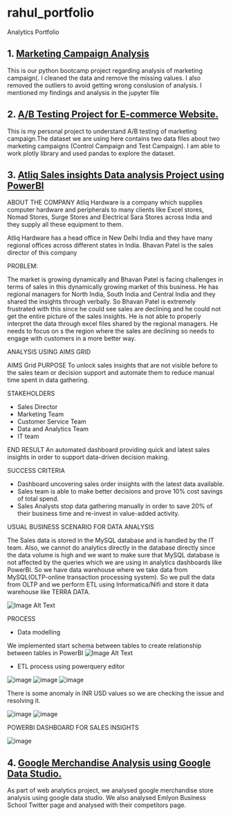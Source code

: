 # rahul_portfolio
Analytics Portfolio
## 1. [Marketing Campaign Analysis](https://github.com/RAHULELDHO/rahul_portfolio/blob/main/Marketing%20CampaignAnalysis%20Rahul_Eldho_Bijoy.ipynb)
This is our python bootcamp project regarding analysis of marketing campaign(. 
I cleaned the data and remove the missing values. I also removed the outliers to avoid getting wrong conslusion of analysis.
I mentioned my findings  and analysis in the jupyter file

## 2. [A/B Testing Project for E-commerce Website.](https://github.com/RAHULELDHO/rahul_portfolio/blob/main/AB_Testing_Project_Rahul%20Eldho%20Bijoy.ipynb)
This is my personal project to understand A/B testing of marketing campaign.The dataset we are using here contains two data files about two marketing campaigns (Control Campaign and Test Campaign). I am able to work plotly library and used pandas to explore the dataset.

## 3. [Atliq Sales insights Data analysis Project using PowerBI](https://github.com/RAHULELDHO/rahul_portfolio/blob/main/Salesinsights.pbix)
   
   ABOUT THE COMPANY
   Atliq Hardware is a company which supplies computer hardware and peripherals to many clients like Excel stores, Nomad Stores,  Surge Stores and  Electrical Sara Stores across India and they supply all these equipment to them.

Atliq Hardware has a head office in New Delhi India and they have many regional offices across different states in India. Bhavan Patel is the sales director of this company

PROBLEM:

The market is growing dynamically and Bhavan Patel is facing challenges in terms of sales in this dynamically growing market of this business. He has regional managers for North India, South India and Central India and they shared the insights through verbally. So Bhavan Patel is extremely frustrated with this since he could see sales are declining and he could not get the entire picture of the sales insights. He is not able to properly interpret the data through excel files shared by the regional managers.
He needs to focus on s the region where the sales are declining so needs to engage with customers in a more better way.


ANALYSIS USING AIMS GRID

AIMS Grid
PURPOSE
To unlock sales insights that are not visible before to the sales team or decision support and automate them to reduce manual time spent in data gathering.

STAKEHOLDERS
- Sales Director
- Marketing Team
- Customer Service Team
- Data and Analytics Team
- IT team

END RESULT
An automated dashboard providing quick and latest sales insights in order to support data-driven decision making.

SUCCESS CRITERIA
- Dashboard uncovering sales order insights with the latest data available.
- Sales team is able to make better decisions and prove 10% cost savings of total spend.
- Sales Analysts stop data gathering manually in order to save 20% of their business time and re-invest in value-added activity.

USUAL BUSINESS SCENARIO FOR DATA ANALYSIS

The Sales data is stored in the MySQL database and is handled by the IT team. Also, we cannot do analytics directly in the database directly since the data volume is high   and we want to make sure that  MySQL database is not affected by the queries which we are using in analytics dashboards like PowerBI. So we have data warehouse where we take data from MySQL(OLTP-online transaction processing system). So we pull the data from OLTP and we perform ETL using  Informatica/Nifi and store it data warehouse like TERRA DATA. 

![Image Alt Text](https://github.com/RAHULELDHO/rahul_portfolio/blob/main/images_sales_sinsights/Untitled%20picture.png)

PROCESS

- Data modelling
	
We implemented start schema  between tables to create relationship between tables in PowerBI
![Image Alt Text](https://github.com/RAHULELDHO/rahul_portfolio/blob/main/images_sales_sinsights/Untitled%20picture1.png)

- ETL process using powerquery editor

![image](https://github.com/RAHULELDHO/rahul_portfolio/blob/main/images_sales_sinsights/Untitled%20picture2.png)
![image](https://github.com/RAHULELDHO/rahul_portfolio/blob/main/images_sales_sinsights/Untitled%20picture3.png)
![image](https://github.com/RAHULELDHO/rahul_portfolio/blob/main/images_sales_sinsights/Untitled%20picture4.png)


There is some anomaly in INR USD values so we are checking the  issue and resolving it.

![image](https://github.com/RAHULELDHO/rahul_portfolio/blob/main/images_sales_sinsights/Untitled%20picture5.png)
![image](https://github.com/RAHULELDHO/rahul_portfolio/blob/main/images_sales_sinsights/Untitled%20picture6.png)

POWERBI DASHBOARD FOR SALES INSIGHTS

![image](https://github.com/RAHULELDHO/rahul_portfolio/blob/main/images_sales_sinsights/Screenshot%202023-01-29%20180225.jpg)


## 4. [Google Merchandise Analysis using Google Data Studio.](https://github.com/RAHULELDHO/rahul_portfolio/blob/main/Web_Analytics_Project.pdf)

As part of web analytics project, we analysed google merchandise store analysis using google data studio. We also analysed Emlyon Business School Twitter page and analysed with their competitors page. 





	
	
 




